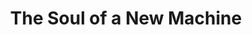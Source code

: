 ---
layout: book
title: "The Soul of a New Machine"
image_path: /images/books/the-soul-of-a-new-machine.jpg
---